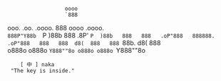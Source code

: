                       oooo                  
                      `888                  
ooo. .oo.    .oooo.    888  oooo   .oooo.   
`888P"Y88b  `P  )88b   888 .8P'   `P  )88b  
 888   888   .oP"888   888888.     .oP"888  
 888   888  d8(  888   888 `88b.  d8(  888  
o888o o888o `Y888""8o o888o o888o `Y888""8o 
                                            
        [ 中 ] naka
     "The key is inside."